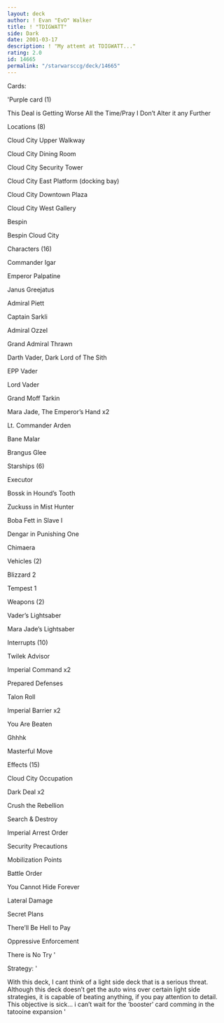 ```yaml
---
layout: deck
author: ! Evan "EvO" Walker
title: ! "TDIGWATT"
side: Dark
date: 2001-03-17
description: ! "My attemt at TDIGWATT..."
rating: 2.0
id: 14665
permalink: "/starwarsccg/deck/14665"
---
```

Cards: 

'Purple card (1)

This Deal is Getting Worse All the Time/Pray I Don&#8217;t Alter it any Further


Locations (8)

Cloud City Upper Walkway

Cloud City Dining Room

Cloud City Security Tower

Cloud City East Platform (docking bay)

Cloud City Downtown Plaza

Cloud City West Gallery

Bespin

Bespin Cloud City



Characters (16)

Commander Igar

Emperor Palpatine

Janus Greejatus

Admiral Piett

Captain Sarkli

Admiral Ozzel

Grand Admiral Thrawn

Darth Vader, Dark Lord of The Sith

EPP Vader

Lord Vader

Grand Moff Tarkin

Mara Jade, The Emperor&#8217;s Hand x2

Lt. Commander Arden

Bane Malar

Brangus Glee


Starships (6)

Executor

Bossk in Hound&#8217;s Tooth

Zuckuss in Mist Hunter

Boba Fett in Slave I

Dengar in Punishing One

Chimaera


Vehicles (2)

Blizzard 2

Tempest 1


Weapons (2)

Vader&#8217;s Lightsaber

Mara Jade&#8217;s Lightsaber


Interrupts (10)

Twilek Advisor

Imperial Command x2

Prepared Defenses

Talon Roll

Imperial Barrier x2

You Are Beaten

Ghhhk

Masterful Move


Effects (15)

Cloud City Occupation

Dark Deal x2

Crush the Rebellion

Search & Destroy

Imperial Arrest Order

Security Precautions

Mobilization Points

Battle Order

You Cannot Hide Forever

Lateral Damage

Secret Plans

There&#8217;ll Be Hell to Pay

Oppressive Enforcement

There is No Try '

Strategy: '

With this deck, I cant think of a light side deck that is a serious threat. Although this deck doesn&#8217;t get the auto wins over certain light side strategies, it is capable of beating anything, if you pay attention to detail. This objective is sick... i can’t wait for the ’booster’ card comming in the tatooine expansion '
